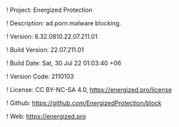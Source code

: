 ! Project: Energized Protection

! Description: ad.porn.malware blocking.

! Version: 6.32.0810.22.07.211.01

! Build Version: 22.07.211.01

! Build Date: Sat, 30 Jul 22 01:03:40 +06

! Version Code: 2110103

! License: CC BY-NC-SA 4.0, https://energized.pro/license

! Github: https://github.com/EnergizedProtection/block

! Web: https://energized.pro
